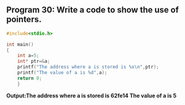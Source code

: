 ## Program 30: Write a code to show the use of pointers.
```C
#include<stdio.h>

int main()
{
    int a=5;
    int* ptr=&a;
    printf("The address where a is stored is %x\n",ptr);
    printf("The value of a is %d",a);
    return 0;
	} 
  ```
  **Output:The address where a is stored is 62fe14
The value of a is 5**
